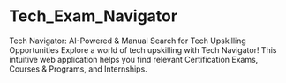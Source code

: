 # Tech_Exam_Navigator
Tech Navigator: AI-Powered &amp; Manual Search for Tech Upskilling Opportunities  Explore a world of tech upskilling with Tech Navigator! This intuitive web application helps you find relevant Certification Exams, Courses &amp; Programs, and Internships.
